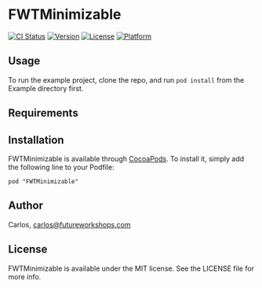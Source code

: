 # FWTMinimizable

[![CI Status](http://img.shields.io/travis/Carlos/FWTMinimizable.svg?style=flat)](https://travis-ci.org/Carlos/FWTMinimizable)
[![Version](https://img.shields.io/cocoapods/v/FWTMinimizable.svg?style=flat)](http://cocoadocs.org/docsets/FWTMinimizable)
[![License](https://img.shields.io/cocoapods/l/FWTMinimizable.svg?style=flat)](http://cocoadocs.org/docsets/FWTMinimizable)
[![Platform](https://img.shields.io/cocoapods/p/FWTMinimizable.svg?style=flat)](http://cocoadocs.org/docsets/FWTMinimizable)

## Usage

To run the example project, clone the repo, and run `pod install` from the Example directory first.

## Requirements

## Installation

FWTMinimizable is available through [CocoaPods](http://cocoapods.org). To install
it, simply add the following line to your Podfile:

    pod "FWTMinimizable"

## Author

Carlos, carlos@futureworkshops.com

## License

FWTMinimizable is available under the MIT license. See the LICENSE file for more info.

